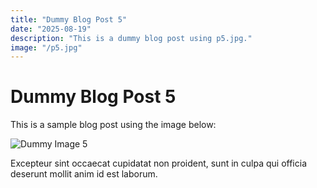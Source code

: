 ```yaml
---
title: "Dummy Blog Post 5"
date: "2025-08-19"
description: "This is a dummy blog post using p5.jpg."
image: "/p5.jpg"
---
```


# Dummy Blog Post 5

This is a sample blog post using the image below:

![Dummy Image 5](/p5.jpg)

Excepteur sint occaecat cupidatat non proident, sunt in culpa qui officia deserunt mollit anim id est laborum.
